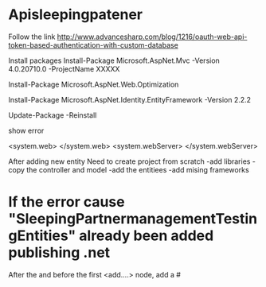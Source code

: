 # Apisleepingpatener

Follow the link
http://www.advancesharp.com/blog/1216/oauth-web-api-token-based-authentication-with-custom-database

Install packages
Install-Package Microsoft.AspNet.Mvc -Version 4.0.20710.0 -ProjectName XXXXX

Install-Package Microsoft.AspNet.Web.Optimization

Install-Package Microsoft.AspNet.Identity.EntityFramework -Version 2.2.2

Update-Package -Reinstall


show error

<system.web>
    <customErrors mode="Off"/>
</system.web>
<system.webServer>
    <httpErrors errorMode="Detailed" />
</system.webServer>

After adding new entity
Need to create project from scratch
-add libraries
-copy the controller and model 
-add the entitiees
-add mising frameworks

# If the error cause "SleepingPartnermanagementTestingEntities" already been added publishing .net
After the <connectionString> and before the first <add....> node, add a #<clear />
